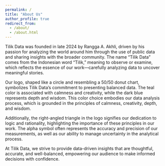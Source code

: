 ```yaml
---
permalink: /
title: "About Us"
author_profile: true
redirect_from: 
  - /about/
  - /about.html
---
```


Tilik Data was founded in late 2024 by Rangga A. Akhli, driven by his passion for analyzing the world around him through the use of public data and sharing insights with the broader community. The name “Tilik Data” comes from the Indonesian word “Tilik,” meaning to observe or examine, which reflects the essence of our work—carefully analyzing data to uncover meaningful stories.

Our logo, shaped like a circle and resembling a 50/50 donut chart, symbolizes Tilik Data’s commitment to presenting balanced data. The teal color is associated with calmness and creativity, while the dark blue represents depth and wisdom. This color choice embodies our data analysis process, which is grounded in the principles of calmness, creativity, depth, and wisdom.

Additionally, the right-angled triangle in the logo signifies our dedication to logic and rationality, highlighting the importance of these principles in our work. The alpha symbol often represents the accuracy and precision of our measurements, as well as our ability to manage uncertainty in the analytical process.

At Tilik Data, we strive to provide data-driven insights that are thoughtful, accurate, and well-balanced, empowering our audience to make informed decisions with confidence.
